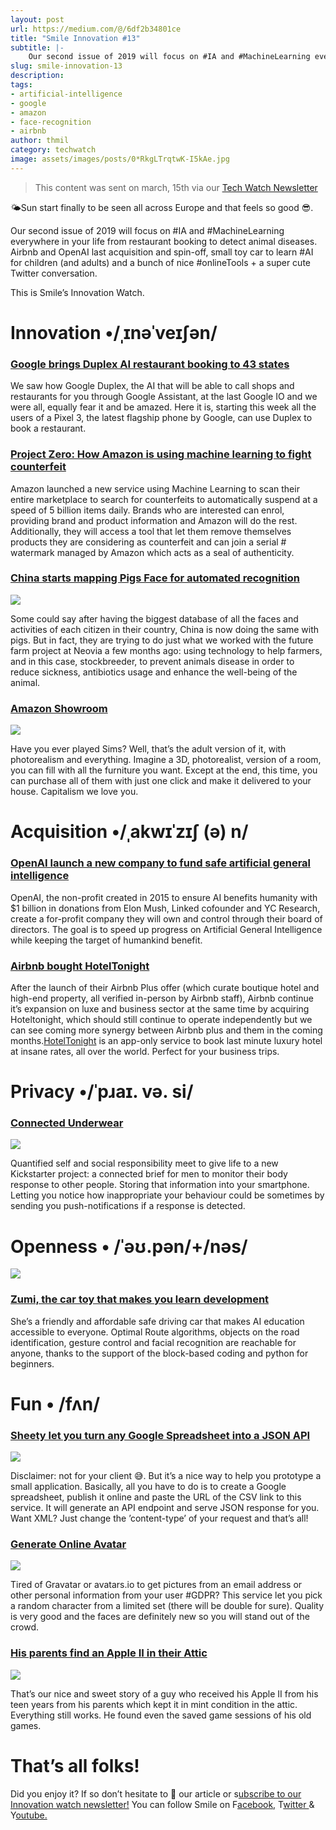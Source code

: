 ```yaml
---
layout: post
url: https://medium.com/@/6df2b34801ce
title: "Smile Innovation #13"
subtitle: |-
    Our second issue of 2019 will focus on #IA and #MachineLearning everywhere in your life from restaurant booking to detect animal diseases.
slug: smile-innovation-13
description: 
tags:
- artificial-intelligence
- google
- amazon
- face-recognition
- airbnb
author: thmil
category: techwatch
image: assets/images/posts/0*RkgLTrqtwK-I5kAe.jpg
---
```


> This content was sent on march, 15th via our [Tech Watch Newsletter](https://mailchi.mp/c414f1508567/techwatch)

🌤Sun start finally to be seen all across Europe and that feels so good 😎.

Our second issue of 2019 will focus on #IA and #MachineLearning everywhere in your life from restaurant booking to detect animal diseases. Airbnb and OpenAI last acquisition and spin-off, small toy car to learn #AI for children (and adults) and a bunch of nice #onlineTools + a super cute Twitter conversation.

This is Smile’s Innovation Watch.

# Innovation •/ˌɪnəˈveɪʃən/

### [Google brings Duplex AI restaurant booking to 43 states](https://techcrunch.com/2019/03/06/google-brings-its-duplex-ai-restaurant-booking-assistant-to-43-states/)

We saw how Google Duplex, the AI that will be able to call shops and restaurants for you through Google Assistant, at the last Google IO and we were all, equally fear it and be amazed. Here it is, starting this week all the users of a Pixel 3, the latest flagship phone by Google, can use Duplex to book a restaurant.

### [Project Zero: How Amazon is using machine learning to fight counterfeit](https://brandservices.amazon.com/projectzero)

Amazon launched a new service using Machine Learning to scan their entire marketplace to search for counterfeits to automatically suspend at a speed of 5 billion items daily. Brands who are interested can enrol, providing brand and product information and Amazon will do the rest. Additionally, they will access a tool that let them remove themselves products they are considering as counterfeit and can join a serial # watermark managed by Amazon which acts as a seal of authenticity.

### [China starts mapping Pigs Face for automated recognition](https://www.nytimes.com/2019/02/24/business/china-pig-technology-facial-recognition.html)

![](/assets/images/posts/0*SWXpS6dB2xRF6ZhF.jpg)

Some could say after having the biggest database of all the faces and activities of each citizen in their country, China is now doing the same with pigs. But in fact, they are trying to do just what we worked with the future farm project at Neovia a few months ago: using technology to help farmers, and in this case, stockbreeder, to prevent animals disease in order to reduce sickness, antibiotics usage and enhance the well-being of the animal.

### [Amazon Showroom](https://www.producthunt.com/posts/amazon-showroom)

![](/assets/images/posts/0*ty2wmVTvKze4lWkX.jpeg)

Have you ever played Sims? Well, that’s the adult version of it, with photorealism and everything. Imagine a 3D, photorealist, version of a room, you can fill with all the furniture you want. Except at the end, this time, you can purchase all of them with just one click and make it delivered to your house. Capitalism we love you.

# Acquisition •/ˌakwɪˈzɪʃ (ə) n/

### [OpenAI launch a new company to fund safe artificial general intelligence](https://venturebeat.com/2019/03/11/openai-launches-new-company-for-funding-safe-artificial-general-intelligence/)

OpenAI, the non-profit created in 2015 to ensure AI benefits humanity with $1 billion in donations from Elon Mush, Linked cofounder and YC Research, create a for-profit company they will own and control through their board of directors. The goal is to speed up progress on Artificial General Intelligence while keeping the target of humankind benefit.

### [Airbnb bought HotelTonight](https://www.theverge.com/2019/3/7/18254988/airbnb-hoteltonight-acquisition-deal-hotel-booking-platform)

After the launch of their Airbnb Plus offer (which curate boutique hotel and high-end property, all verified in-person by Airbnb staff), Airbnb continue it’s expansion on luxe and business sector at the same time by acquiring Hoteltonight, which should still continue to operate independently but we can see coming more synergy between Airbnb plus and them in the coming months.[HotelTonight](https://txt.htltn.com/C9HYUVyY2U) is an app-only service to book last minute luxury hotel at insane rates, all over the world. Perfect for your business trips.

# Privacy •/ˈpɹaɪ. və. si/

### [Connected Underwear](mailto:thibault.milan@smile.eu?subject=I%20found%20the%20WTF%20Topic%20%F0%9F%99%8B%E2%80%8D%E2%99%82%EF%B8%8F&body=Please%20tell%20me%20your%20name%2C%20agency%2C%20and%20you%20can%20add%20me%20a%20little%20message.)

![](/assets/images/posts/0*h1oCy5YkDDeksW_t.png)

Quantified self and social responsibility meet to give life to a new Kickstarter project: a connected brief for men to monitor their body response to other people. Storing that information into your smartphone. Letting you notice how inappropriate your behaviour could be sometimes by sending you push-notifications if a response is detected.

# Openness • /ˈəʊ.pən/+/nəs/

![](/assets/images/posts/0*dPGcTtOTe9lOvado.png)

### [Zumi, the car toy that makes you learn development](https://www.kickstarter.com/projects/robolink/driving-into-the-world-of-ai-zumi)

She’s a friendly and affordable safe driving car that makes AI education accessible to everyone. Optimal Route algorithms, objects on the road identification, gesture control and facial recognition are reachable for anyone, thanks to the support of the block-based coding and python for beginners.

# Fun • /fʌn/

### [Sheety let you turn any Google Spreadsheet into a JSON API](https://sheety.co/)

![](/assets/images/posts/0*01xCYzIQ8Ka_HnrV.png)

Disclaimer: not for your client 😅. But it’s a nice way to help you prototype a small application. Basically, all you have to do is to create a Google spreadsheet, publish it online and paste the URL of the CSV link to this service. It will generate an API endpoint and serve JSON response for you. Want XML? Just change the ’content-type’ of your request and that’s all!

### [Generate Online Avatar](https://joeschmoe.io/)

![](/assets/images/posts/0*JYoGHlhsDF9gtMNW.png)

Tired of Gravatar or avatars.io to get pictures from an email address or other personal information from your user #GDPR? This service let you pick a random character from a limited set (there will be double for sure). Quality is very good and the faces are definitely new so you will stand out of the crowd.

### [His parents find an Apple II in their Attic](https://twitter.com/JohnFPfaff/status/1096973633736581121?s=20)

![](/assets/images/posts/0*RkgLTrqtwK-I5kAe.jpg)

That’s our nice and sweet story of a guy who received his Apple II from his teen years from his parents which kept it in mint condition in the attic. Everything still works. He found even the saved game sessions of his old games.

# That’s all folks!

Did you enjoy it? If so don’t hesitate to 👏 our article or s[ubscribe to our Innovation watch newsletter!](https://mailchi.mp/c414f1508567/techwatch)
You can follow Smile on F[acebook,](https://www.facebook.com/smileopensource) T[witter ](https://www.twitter.com/GroupeSmile)& Y[outube.](http://www.youtube.com/user/SmileOpenSource)


